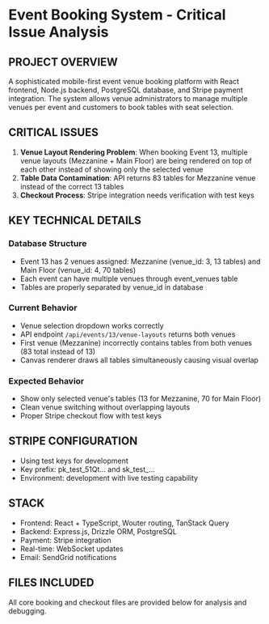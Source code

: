 # Event Booking System - Critical Issue Analysis

## PROJECT OVERVIEW
A sophisticated mobile-first event venue booking platform with React frontend, Node.js backend, PostgreSQL database, and Stripe payment integration. The system allows venue administrators to manage multiple venues per event and customers to book tables with seat selection.

## CRITICAL ISSUES
1. **Venue Layout Rendering Problem**: When booking Event 13, multiple venue layouts (Mezzanine + Main Floor) are being rendered on top of each other instead of showing only the selected venue
2. **Table Data Contamination**: API returns 83 tables for Mezzanine venue instead of the correct 13 tables
3. **Checkout Process**: Stripe integration needs verification with test keys

## KEY TECHNICAL DETAILS

### Database Structure
- Event 13 has 2 venues assigned: Mezzanine (venue_id: 3, 13 tables) and Main Floor (venue_id: 4, 70 tables)
- Each event can have multiple venues through event_venues table
- Tables are properly separated by venue_id in database

### Current Behavior
- Venue selection dropdown works correctly
- API endpoint `/api/events/13/venue-layouts` returns both venues
- First venue (Mezzanine) incorrectly contains tables from both venues (83 total instead of 13)
- Canvas renderer draws all tables simultaneously causing visual overlap

### Expected Behavior
- Show only selected venue's tables (13 for Mezzanine, 70 for Main Floor)
- Clean venue switching without overlapping layouts
- Proper Stripe checkout flow with test keys

## STRIPE CONFIGURATION
- Using test keys for development
- Key prefix: pk_test_51Qt... and sk_test_...
- Environment: development with live testing capability

## STACK
- Frontend: React + TypeScript, Wouter routing, TanStack Query
- Backend: Express.js, Drizzle ORM, PostgreSQL
- Payment: Stripe integration
- Real-time: WebSocket updates
- Email: SendGrid notifications

## FILES INCLUDED
All core booking and checkout files are provided below for analysis and debugging.